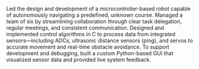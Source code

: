    Led the design and development of a microcontroller-based robot
                capable of autonomously navigating a predefined, unknown course.
                Managed a team of six by streamlining collaboration through clear
                task delegation, regular meetings, and consistent communication.
                Designed and implemented control algorithms in C to process data
                from integrated sensors—including ADCs, ultrasonic distance
                sensors (ping), and servos to accurate movement and real-time
                obstacle avoidance. To support development and debugging, built a
                custom Python-based GUI that visualized sensor data and provided
                live system feedback.
